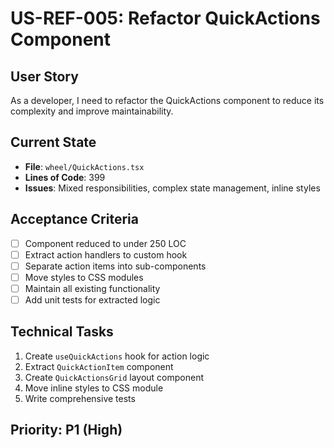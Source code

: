 # US-REF-005: Refactor QuickActions Component

## User Story
As a developer, I need to refactor the QuickActions component to reduce its complexity and improve maintainability.

## Current State
- **File**: `wheel/QuickActions.tsx`
- **Lines of Code**: 399
- **Issues**: Mixed responsibilities, complex state management, inline styles

## Acceptance Criteria
- [ ] Component reduced to under 250 LOC
- [ ] Extract action handlers to custom hook
- [ ] Separate action items into sub-components
- [ ] Move styles to CSS modules
- [ ] Maintain all existing functionality
- [ ] Add unit tests for extracted logic

## Technical Tasks
1. Create `useQuickActions` hook for action logic
2. Extract `QuickActionItem` component
3. Create `QuickActionsGrid` layout component
4. Move inline styles to CSS module
5. Write comprehensive tests

## Priority: P1 (High)